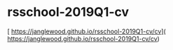 # rsschool-2019Q1-cv
[ https://janglewood.github.io/rsschool-2019Q1-cv/cv]( https://janglewood.github.io/rsschool-2019Q1-cv/cv)
